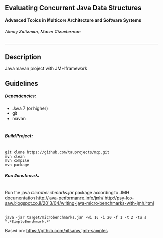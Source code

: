 ##  Evaluating Concurrent Java Data Structures 
#### Advanced Topics in Multicore Architecture and Software Systems

###### Almog Zaltzman, Matan Gizunterman
_____
## Description
Java mavan project with JMH framework
 
## Guidelines
##### Dependencies:
* Java 7 (or higher)
* git 
* mavan
#
##### Build Project:
#
    git clone https://github.com/tauprojects/mpp.git
    mvn clean
    mvn compile
    mvn package


##### Run Benchmark:
# 
Run the java *microbenchmarks.jar* package according to JMH documentation 
http://java-performance.info/jmh/
http://psy-lob-saw.blogspot.co.il/2013/04/writing-java-micro-benchmarks-with-jmh.html
###### 
    java -jar target/microbenchmarks.jar -wi 10 -i 20 -f 1 -t 2 -tu s ".*SimpleBenchmark.*"

    
    
    
Based on: https://github.com/nitsanw/jmh-samples



